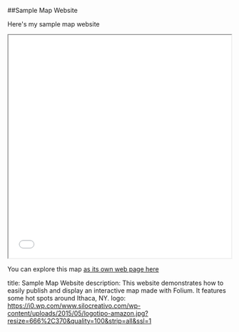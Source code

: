 ##Sample Map Website

Here's my sample map website

<iframe src="index.html" height="500" width="500"></iframe>

You can explore this map [as its own web page here](index.html)

title: Sample Map Website
description: This website demonstrates how to easily publish and display an interactive map made with Folium. It features some hot spots around Ithaca, NY.
logo: https://i0.wp.com/www.silocreativo.com/wp-content/uploads/2015/05/logotipo-amazon.jpg?resize=666%2C370&quality=100&strip=all&ssl=1
